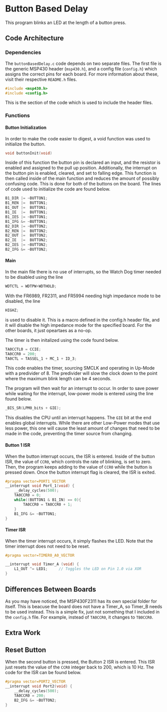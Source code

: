 # Button Based Delay
This program blinks an LED at the length of a button press.

## Code Architecture
### Dependencies 
The `buttonBasedDelay.c` code depends on two separate files. The first file is the generic MSP430  header (`msp430.h`), and a config file (`config.h`) which assigns the correct pins for each board. For more information about these, visit their respective `README.h` files.

```c
#include <msp430.h>
#include <config.h>
```
This is the section of the code which is used to include the header files.
### Functions 

#### Button Initialization

In order to make the code easier to digest, a void function was used to initialize the button.
```c
void buttonInit(void)
```
Inside of this function the button pin is declared an input, and the resistor is enabled and assigned to the pull up position. Additionally, the interrupt on the button pin is enabled, cleared, and set to falling edge. This function is then called inside of the main function and reduces the amount of possibly confusing code. This is done for both of the buttons on the board. The lines of code used to initialize the code are found below. 
```c 
B1_DIR |= ~BUTTON1;
B1_REN |=  BUTTON1;
B1_OUT |=  BUTTON1;
B1_IE  |=  BUTTON1;
B1_IES |= ~BUTTON1;
B1_IFG &= ~BUTTON1;
B2_DIR |= ~BUTTON2;
B2_REN |=  BUTTON2;
B2_OUT |=  BUTTON2;
B2_IE  |=  BUTTON2;
B2_IES |= ~BUTTON2;
B2_IFG &= ~BUTTON2;
```

#### Main

In the main file there is no use of interrupts, so the Watch Dog timer needed to be disabled using the line 
```c
WDTCTL = WDTPW+WDTHOLD;
```
With the FR6989, FR2311, and FR5994 needing high impedance mode to be disabled, the line 
```c
HIGHZ;
```
is used to disable it. This is a macro defined in the config.h header file, and it will disable the high impedance mode for the specified board. For the other boards, it just opeartaes as a no-op. 

The timer is then initalized using the code found below.
```c
TA0CCTL0 = CCIE;                
TA0CCR0 = 200;                  
TA0CTL = TASSEL_1 + MC_1 + ID_3;
```
This code enables the timer, sourcing SMCLK and operating in Up-Mode with a predivider of 8. The predivider will slow the clock down to the point where the maximum blink length can be 4 seconds. 

The program will then wait for an interrupt to occur. In order to save power while waiting for the interrupt, low-power mode is entered using the line found below.
```c
_BIS_SR(LPM0_bits + GIE);
```
This disables the CPU until an interrupt happens. The `GIE` bit at the end enables global interrupts. While there are other Low-Power modes that use less power, this one will cause the least amount of changes that need to be made in the code, preventing the timer source from changing.

#### Button 1 ISR
When the button interrupt occurs, the ISR is entered. Inside of the button ISR, the value of `CCR0`, which controls the rate of blinking, is set to zero. Then, the program keeps adding to the value of `CCR0` while the button is pressed down. Once the button interrupt flag is cleared, the ISR is exited. 
```c
#pragma vector=PORT1_VECTOR
__interrupt void Port_1(void) {
    __delay_cycles(500);          
    TA0CCR0 = 0;                  
    while((BUTTON1 & B1_IN) == 0){
        TA0CCR0 = TA0CCR0 + 1;    
    }
    B1_IFG &= ~BUTTON1;
}
```

#### Timer ISR
When the timer interrupt occurs, it simply flashes the LED. Note that the timer interrupt does not need to be reset. 
```c
#pragma vector=TIMER0_A0_VECTOR

__interrupt void Timer_A (void) {
    L1_OUT ^= LED1;     // Toggles the LED on Pin 1.0 via XOR
}
```
## Differences Between Boards
As you may have noticed, the MSP430F2311 has its own special folder for itself. This is beacuse the board does not have a Timer_A, so Timer_B needs to be used instead. This is a simple fix, just not something that I included in the `config.h` file. For example, instead of `TA0CCR0`, it changes to `TB0CCR0`.


## Extra Work
## Reset Button
When the second button is pressed, the Button 2 ISR is entered. This ISR just resets the value of the `CCR0` integer back to 200, which is 10 Hz. The code for the ISR can be found below. 
```c
#pragma vector=PORT2_VECTOR
__interrupt void Port2(void) {
    __delay_cycles(500);
    TA0CCR0 = 200;      
    B2_IFG &= ~BUTTON2; 
}
```